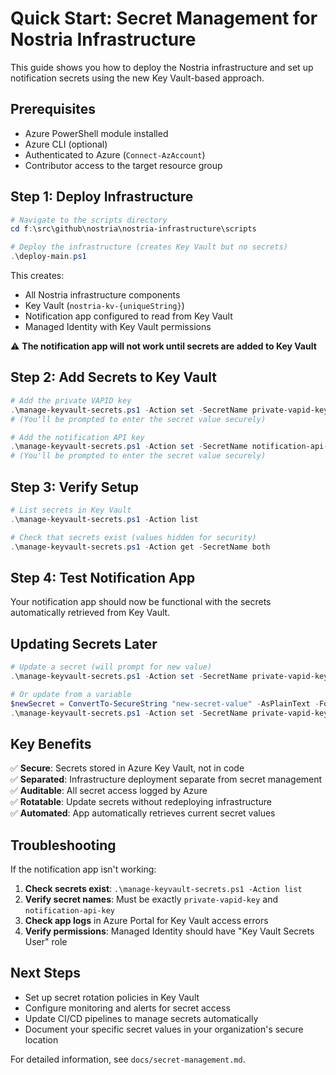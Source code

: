 # Quick Start: Secret Management for Nostria Infrastructure

This guide shows you how to deploy the Nostria infrastructure and set up notification secrets using the new Key Vault-based approach.

## Prerequisites

- Azure PowerShell module installed
- Azure CLI (optional)
- Authenticated to Azure (`Connect-AzAccount`)
- Contributor access to the target resource group

## Step 1: Deploy Infrastructure

```powershell
# Navigate to the scripts directory
cd f:\src\github\nostria\nostria-infrastructure\scripts

# Deploy the infrastructure (creates Key Vault but no secrets)
.\deploy-main.ps1
```

This creates:
- All Nostria infrastructure components
- Key Vault (`nostria-kv-{uniqueString}`)
- Notification app configured to read from Key Vault
- Managed Identity with Key Vault permissions

⚠️ **The notification app will not work until secrets are added to Key Vault**

## Step 2: Add Secrets to Key Vault

```powershell
# Add the private VAPID key
.\manage-keyvault-secrets.ps1 -Action set -SecretName private-vapid-key
# (You'll be prompted to enter the secret value securely)

# Add the notification API key
.\manage-keyvault-secrets.ps1 -Action set -SecretName notification-api-key
# (You'll be prompted to enter the secret value securely)
```

## Step 3: Verify Setup

```powershell
# List secrets in Key Vault
.\manage-keyvault-secrets.ps1 -Action list

# Check that secrets exist (values hidden for security)
.\manage-keyvault-secrets.ps1 -Action get -SecretName both
```

## Step 4: Test Notification App

Your notification app should now be functional with the secrets automatically retrieved from Key Vault.

## Updating Secrets Later

```powershell
# Update a secret (will prompt for new value)
.\manage-keyvault-secrets.ps1 -Action set -SecretName private-vapid-key

# Or update from a variable
$newSecret = ConvertTo-SecureString "new-secret-value" -AsPlainText -Force
.\manage-keyvault-secrets.ps1 -Action set -SecretName private-vapid-key -SecretValue $newSecret
```

## Key Benefits

✅ **Secure**: Secrets stored in Azure Key Vault, not in code  
✅ **Separated**: Infrastructure deployment separate from secret management  
✅ **Auditable**: All secret access logged by Azure  
✅ **Rotatable**: Update secrets without redeploying infrastructure  
✅ **Automated**: App automatically retrieves current secret values  

## Troubleshooting

If the notification app isn't working:

1. **Check secrets exist**: `.\manage-keyvault-secrets.ps1 -Action list`
2. **Verify secret names**: Must be exactly `private-vapid-key` and `notification-api-key`
3. **Check app logs** in Azure Portal for Key Vault access errors
4. **Verify permissions**: Managed Identity should have "Key Vault Secrets User" role

## Next Steps

- Set up secret rotation policies in Key Vault
- Configure monitoring and alerts for secret access
- Update CI/CD pipelines to manage secrets automatically
- Document your specific secret values in your organization's secure location

For detailed information, see `docs/secret-management.md`.
